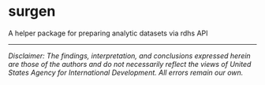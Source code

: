 # surgen
A helper package for preparing analytic datasets via rdhs API

---

*Disclaimer: The findings, interpretation, and conclusions expressed herein are those of the authors and do not necessarily reflect the views of United States Agency for International Development. All errors remain our own.*